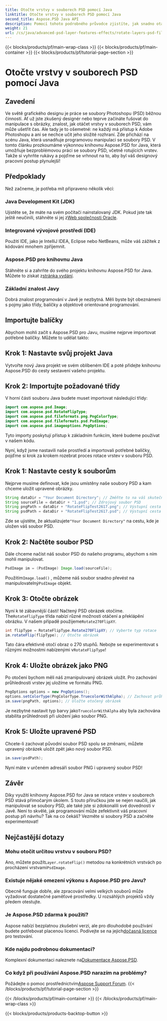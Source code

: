 ```yaml
---
title: Otočte vrstvy v souborech PSD pomocí Java
linktitle: Otočte vrstvy v souborech PSD pomocí Java
second_title: Aspose.PSD Java API
description: Pomocí tohoto podrobného průvodce zjistíte, jak snadno otáčet vrstvy v souborech PSD pomocí Aspose.PSD for Java.
weight: 21
url: /cs/java/advanced-psd-layer-features-effects/rotate-layers-psd-files/
---
```


{{< blocks/products/pf/main-wrap-class >}}
{{< blocks/products/pf/main-container >}}
{{< blocks/products/pf/tutorial-page-section >}}

# Otočte vrstvy v souborech PSD pomocí Java

## Zavedení
Ve světě grafického designu je práce se soubory Photoshopu (PSD) běžnou činností. Ať už jste zkušený designér nebo teprve začínáte fušovat do manipulace s obrázky, znalost, jak otáčet vrstvy v souborech PSD, vám může ušetřit čas. Ale tady je to ošemetné: ne každý má přístup k Adobe Photoshopu a ani se nechce učit jeho složité rozhraní. Zde přichází na scénu Java, která usnadňuje programovou manipulaci se soubory PSD. V tomto článku prozkoumáme výkonnou knihovnu Aspose.PSD for Java, která umožňuje bezproblémovou práci se soubory PSD, včetně rotujících vrstev. Takže si vyhrňte rukávy a pojďme se vrhnout na to, aby byl váš designový pracovní postup plynulejší!
## Předpoklady
Než začneme, je potřeba mít připraveno několik věcí:
### Java Development Kit (JDK)
 Ujistěte se, že máte na svém počítači nainstalovaný JDK. Pokud jste tak ještě neučinili, stáhněte si jej z[Web společnosti Oracle](https://www.oracle.com/java/technologies/javase-downloads.html).
### Integrované vývojové prostředí (IDE)
Použití IDE, jako je IntelliJ IDEA, Eclipse nebo NetBeans, může váš zážitek z kódování mnohem zpříjemnit.
### Aspose.PSD pro knihovnu Java
 Stáhněte si a zahrňte do svého projektu knihovnu Aspose.PSD for Java. Můžete to získat z[stránka vydání](https://releases.aspose.com/psd/java/).
### Základní znalost Javy
Dobrá znalost programování v Javě je nezbytná. Měli byste být obeznámeni s pojmy jako třídy, balíčky a objektově orientované programování.
## Importujte balíčky
Abychom mohli začít s Aspose.PSD pro Javu, musíme nejprve importovat potřebné balíčky. Můžete to udělat takto:
## Krok 1: Nastavte svůj projekt Java
Vytvořte nový Java projekt ve svém oblíbeném IDE a poté přidejte knihovnu Aspose.PSD do cesty sestavení vašeho projektu.
## Krok 2: Importujte požadované třídy
V horní části souboru Java budete muset importovat následující třídy:
```java
import com.aspose.psd.Image;
import com.aspose.psd.RotateFlipType;
import com.aspose.psd.fileformats.png.PngColorType;
import com.aspose.psd.fileformats.psd.PsdImage;
import com.aspose.psd.imageoptions.PngOptions;
```
Tyto importy poskytují přístup k základním funkcím, které budeme používat v našem kódu. 

Nyní, když jsme nastavili naše prostředí a importovali potřebné balíčky, pojďme si krok za krokem rozebrat proces rotace vrstev v souboru PSD.
## Krok 1: Nastavte cesty k souborům

Nejprve musíme definovat, kde jsou umístěny naše soubory PSD a kam chceme uložit upravené obrázky. 
```java
String dataDir = "Your Document Directory"; // Změňte to na váš skutečný adresář dokumentů.
String sourceFile = dataDir + "1.psd"; // Zdrojový soubor PSD
String pngPath = dataDir + "RotateFlipTest2617.png"; // Výstupní cesta k souboru PNG
String psdPath = dataDir + "RotateFlipTest2617.psd"; // Výstupní cesta k souboru PSD
```
 Zde se ujistěte, že aktualizujete`"Your Document Directory"` na cestu, kde je uložen váš soubor PSD.
## Krok 2: Načtěte soubor PSD

Dále chceme načíst náš soubor PSD do našeho programu, abychom s ním mohli manipulovat.
```java
PsdImage im = (PsdImage) Image.load(sourceFile);
```
 Použitím`Image.load()` , můžeme náš soubor snadno převést na manipulovatelný`PsdImage` objekt.
## Krok 3: Otočte obrázek

 Nyní k té zábavnější části! Načtený PSD obrázek otočíme. The`RotateFlipType` třída nabízí různé možnosti otáčení a překlápění obrázku. V našem případě použijeme`Rotate270FlipXY`.
```java
int flipType = RotateFlipType.Rotate270FlipXY; // Vyberte typ rotace
im.rotateFlip(flipType); // Otočte obrázek
```
Tato čára efektivně otočí obraz o 270 stupňů. Nebojte se experimentovat s různými možnostmi nabízenými v`RotateFlipType`!
## Krok 4: Uložte obrázek jako PNG

Po otočení bychom měli náš zmanipulovaný obrázek uložit. Pro zachování průhlednosti vrstev jej uložíme ve formátu PNG.
```java
PngOptions options = new PngOptions();
options.setColorType(PngColorType.TruecolorWithAlpha); // Zachovat průhlednost
im.save(pngPath, options); // Uložte otočený obrázek
```
 Je nezbytné nastavit typ barvy jako`TruecolorWithAlpha` aby byla zachována stabilita průhlednosti při uložení jako soubor PNG.
## Krok 5: Uložte upravené PSD

Chcete-li zachovat původní soubor PSD spolu se změnami, můžete upravený obrázek uložit zpět jako nový soubor PSD.
```java
im.save(psdPath);
```
Nyní máte v určeném adresáři soubor PNG i upravený soubor PSD!
## Závěr
Díky využití knihovny Aspose.PSD for Java se rotace vrstev v souborech PSD stává přímočarým úkolem. S touto příručkou jste se nejen naučili, jak manipulovat se soubory PSD, ale také jste si zdokonalili své dovednosti v Javě. Není to skvělé, jak programování může zefektivnit váš pracovní postup při návrhu? Tak na co čekáš? Vezměte si soubory PSD a začněte experimentovat!
## Nejčastější dotazy
### Mohu otočit určitou vrstvu v souboru PSD?
 Ano, můžete použít`Layer.rotateFlip()` metodou na konkrétních vrstvách po procházení vrstvami`PsdImage`.
### Existuje nějaké omezení výkonu s Aspose.PSD pro Javu?
Obecně funguje dobře, ale zpracování velmi velkých souborů může vyžadovat dostatečné paměťové prostředky. U rozsáhlých projektů vždy předem otestujte.
### Je Aspose.PSD zdarma k použití?
 Aspose nabízí bezplatnou zkušební verzi, ale pro dlouhodobé používání budete potřebovat placenou licenci. Podívejte se na jejich[dočasná licence](https://purchase.aspose.com/temporary-license/) pro testování.
### Kde najdu podrobnou dokumentaci?
 Komplexní dokumentaci naleznete na[Dokumentace Aspose.PSD](https://reference.aspose.com/psd/java/).
### Co když při používání Aspose.PSD narazím na problémy?
 Požádejte o pomoc prostřednictvím[Aspose Support Forum](https://forum.aspose.com/c/psd/34).
{{< /blocks/products/pf/tutorial-page-section >}}

{{< /blocks/products/pf/main-container >}}
{{< /blocks/products/pf/main-wrap-class >}}

{{< blocks/products/products-backtop-button >}}
